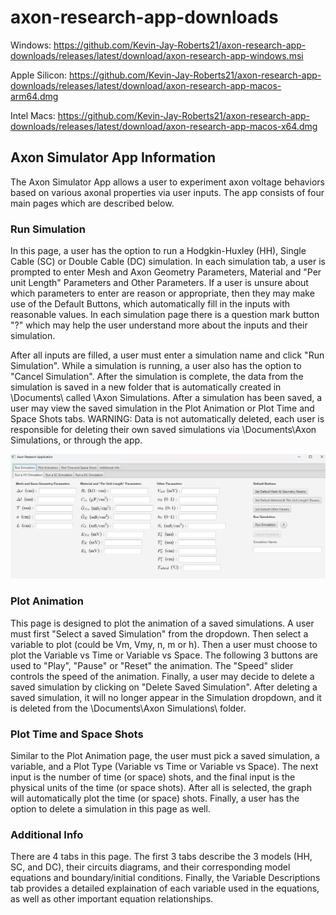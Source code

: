 # axon-research-app-downloads

Windows: https://github.com/Kevin-Jay-Roberts21/axon-research-app-downloads/releases/latest/download/axon-research-app-windows.msi

Apple Silicon: https://github.com/Kevin-Jay-Roberts21/axon-research-app-downloads/releases/latest/download/axon-research-app-macos-arm64.dmg

Intel Macs: https://github.com/Kevin-Jay-Roberts21/axon-research-app-downloads/releases/latest/download/axon-research-app-macos-x64.dmg

## Axon Simulator App Information
The Axon Simulator App allows a user to experiment axon voltage behaviors based on various axonal properties via user inputs. The app consists of four main pages which are described below.

### Run Simulation
In this page, a user has the option to run a Hodgkin-Huxley (HH), Single Cable (SC) or Double Cable (DC) simulation. In each simulation tab, a user is prompted to enter Mesh and Axon Geometry Parameters, Material and "Per unit Length" Parameters and Other Parameters. If a user is unsure about which parameters to enter are reason or appropriate, then they may make use of the Default Buttons, which automatically fill in the inputs with reasonable values. In each simulation page there is a question mark button "?" which may help the user understand more about the inputs and their simulation.

After all inputs are filled, a user must enter a simulation name and click "Run Simulation". While a simulation is running, a user also has the option to "Cancel Simulation". After the simulation is complete, the data from the simulation is saved in a new folder that is automatically created in \Documents\ called \Axon Simulations\. After a simulation has been saved, a user may view the saved simulation in the Plot Animation or Plot Time and Space Shots tabs. WARNING: Data is not automatically deleted, each user is responsible for deleting their own saved simulations via \Documents\Axon Simulations\, or through the app. 

![Alt text](images/simulation_page.png)

### Plot Animation
This page is designed to plot the animation of a saved simulations. A user must first "Select a saved Simulation" from the dropdown. Then select a variable to plot (could be Vm, Vmy, n, m or h). Then a user must choose to plot the Variable vs Time or Variable vs Space. The following 3 buttons are used to "Play", "Pause" or "Reset" the animation. The "Speed" slider controls the speed of the animation. Finally, a user may decide to delete a saved simulation by clicking on "Delete Saved Simulation". After deleting a saved simulation, it will no longer appear in the Simulation dropdown, and it is deleted from the \Documents\Axon Simulations\ folder. 

### Plot Time and Space Shots
Similar to the Plot Animation page, the user must pick a saved simulation, a variable, and a Plot Type (Variable vs Time or Variable vs Space). The next input is the number of time (or space) shots, and the final input is the physical units of the time (or space shots). After all is selected, the graph will automatically plot the time (or space) shots. Finally, a user has the option to delete a simulation in this page as well.

### Additional Info
There are 4 tabs in this page. The first 3 tabs describe the 3 models (HH, SC, and DC), their circuits diagrams, and their corresponding model equations and boundary/initial conditions. Finally, the Variable Descriptions tab provides a detailed explaination of each variable used in the equations, as well as other important equation relationships.
